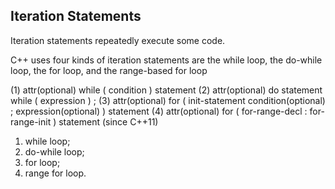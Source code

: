## Iteration Statements
Iteration statements repeatedly execute some code.

C++ uses four kinds of iteration statements are the while loop, the do-while loop, the for loop, and the range-based for loop


(1) attr(optional) while ( condition ) statement
(2) attr(optional) do statement while ( expression ) ;
(3) attr(optional) for ( init-statement condition(optional) ; expression(optional) ) statement
(4) attr(optional) for ( for-range-decl : for-range-init ) statement (since C++11)
1) while loop;
2) do-while loop;
3) for loop;
4) range for loop.

